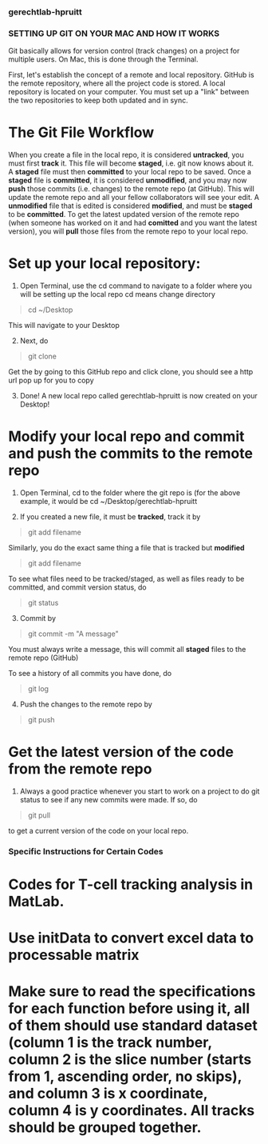 ### gerechtlab-hpruitt

### SETTING UP GIT ON YOUR MAC AND HOW IT WORKS

Git basically allows for version control (track changes) on a project for multiple users. On Mac, this is done through the Terminal. 

First, let's establish the concept of a remote and local repository. GitHub is the remote repository, where all the project code is stored. A local repository is located on your computer. You must set up a "link" between the two repositories to keep both updated and in sync. 

# The Git File Workflow 
When you create a file in the local repo, it is considered **untracked**, you must first **track** it. This file will become **staged**, i.e. git now knows about it. A **staged** file must then **committed** to your local repo to be saved. Once a **staged** file is **committed**, it is considered **unmodified**, and you may now **push** those commits (i.e. changes) to the remote repo (at GitHub). This will update the remote repo and all your fellow collaborators will see your edit. A **unmodified** file that is edited is considered **modified**, and must be **staged** to be **committed**. To get the latest updated version of the remote repo (when someone has worked on it and had **comitted** and you want the latest version), you will **pull** those files from the remote repo to your local repo. 

# Set up your local repository: 
1. Open Terminal, use the cd command to navigate to a folder where you will be setting up the local repo 
cd means change directory

> cd ~/Desktop

This will navigate to your Desktop

2. Next, do 

> git clone <remote-repo-url>
  
  Get the <remote-repo-url> by going to this GitHub repo and click clone, you should see a http url pop up for you to copy
  
3. Done! A new local repo called gerechtlab-hpruitt is now created on your Desktop! 

# Modify your local repo and commit and push the commits to the remote repo

1. Open Terminal, cd to the folder where the git repo is (for the above example, it would be 
cd ~/Desktop/gerechtlab-hpruitt

2. If you created a new file, it must be **tracked**, track it by 
> git add filename

Similarly, you do the exact same thing a file that is tracked but **modified**
> git add filename

To see what files need to be tracked/staged, as well as files ready to be committed, and commit version status, do 

> git status

3. Commit by 
> git commit -m "A message"

You must always write a message, this will commit all **staged** files to the remote repo (GitHub) 

To see a history of all commits you have done, do 

> git log 

4. Push the changes to the remote repo by 

> git push 

# Get the latest version of the code from the remote repo

1. Always a good practice whenever you start to work on a project to do git status to see if any new commits were made. 
If so, do 
> git pull

to get a current version of the code on your local repo. 


### Specific Instructions for Certain Codes

# Codes for T-cell tracking analysis in MatLab. 
# Use initData to convert excel data to processable matrix
# Make sure to read the specifications for each function before using it, all of them should use standard dataset (column 1 is the track number, column 2 is the slice number (starts from 1, ascending order, no skips), and column 3 is x coordinate, column 4 is y coordinates. All tracks should be grouped together. 
